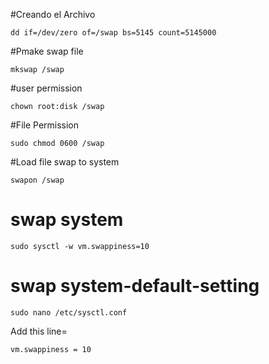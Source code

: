 
#Creando el Archivo

    dd if=/dev/zero of=/swap bs=5145 count=5145000

#Pmake swap file
   
    mkswap /swap

#user permission
 
    chown root:disk /swap

#File Permission

    sudo chmod 0600 /swap

#Load file swap to system

    swapon /swap

# swap system

    sudo sysctl -w vm.swappiness=10

# swap system-default-setting

    sudo nano /etc/sysctl.conf
  
Add this line=

    vm.swappiness = 10
